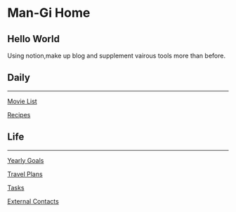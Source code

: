 # Man-Gi Home

Hello World
---
Using notion,make up blog and supplement vairous tools more than before.

## Daily

---

[Movie List](Man-Gi%20Home%20437b8e9f5a3549ffbd4420ed1b846959/Movie%20List%20ecde0ff0314345e5a2c7de37aa3bf704.md)

[Recipes](Man-Gi%20Home%20437b8e9f5a3549ffbd4420ed1b846959/Recipes%208e96ad15f18f45ffbeaa068ed2282d4b.csv)

## Life

---

[Yearly Goals](Man-Gi%20Home%20437b8e9f5a3549ffbd4420ed1b846959/Yearly%20Goals%20d120c24cfc6e4dc58775e08b62dcedc2.md)

[Travel Plans](Man-Gi%20Home%20437b8e9f5a3549ffbd4420ed1b846959/Travel%20Plans%20e122ed3e7943480bb5d181b5218bd338.csv)

[Tasks](Man-Gi%20Home%20437b8e9f5a3549ffbd4420ed1b846959/Tasks%20003f4a7c4c6a499ea705641bc289d05a.csv)

[External Contacts](Man-Gi%20Home%20437b8e9f5a3549ffbd4420ed1b846959/External%20Contacts%205bdbf1e6856b4e26991ac58da7c504dc.md)
